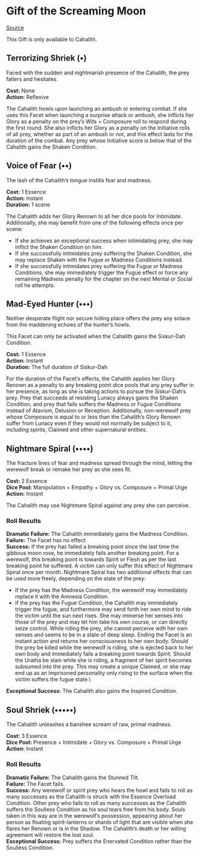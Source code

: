 # Gift of the Screaming Moon

[Source](http://theonyxpath.com/the-giver-of-gifts-1-werewolf-the-forsaken/)

This Gift is only available to Cahalith.

## Terrorizing Shriek (•)

Faced with the sudden and nightmarish presence of the Cahalith, the prey falters and hesitates.

**Cost:** None\
**Action:** Reflexive

The Cahalith howls upon launching an ambush or entering combat. If she uses this Facet when launching a surprise attack or ambush, she inflicts her Glory as a penalty on the prey’s Wits + Composure roll to respond during the first round. She also inflicts her Glory as a penalty on the Initiative rolls of all prey, whether as part of an ambush or not, and this effect lasts for the duration of the combat. Any prey whose Initiative score is below that of the Cahalith gains the Shaken Condition.

## Voice of Fear (••)

The lash of the Cahalith’s tongue instills fear and madness.

**Cost:** 1 Essence\
**Action:** Instant\
**Duration:** 1 scene

The Cahalith adds her Glory Renown to all her dice pools for Intimidate. Additionally, she may benefit from one of the following effects once per scene:

- If she achieves an exceptional success when intimidating prey, she may inflict the Shaken Condition on him.
- If she successfully intimidates prey suffering the Shaken Condition, she may replace Shaken with the Fugue or Madness Conditions instead.
- If she successfully intimidates prey suffering the Fugue or Madness Conditions, she may immediately trigger the Fugue effect or force any remaining Madness penalty for the chapter on the next Mental or Social roll he attempts.

## Mad-Eyed Hunter (•••)

Neither desperate flight nor secure hiding place offers the prey any solace from the maddening echoes of the hunter’s howls.

This Facet can only be activated when the Cahalith gains the Siskur-Dah Condition.

**Cost:** 1 Essence\
**Action:** Instant\
**Duration:** The full duration of Siskur-Dah

For the duration of the Facet’s effects, the Cahalith applies her Glory Renown as a penalty to any breaking point dice pools that any prey suffer in her presence, as long as she is taking actions to pursue the Siskur-Dah‘s prey. Prey that succeeds at resisting Lunacy always gains the Shaken Condition, and prey that fails suffers the Madness or Fugue Conditions instead of Atavism, Delusion or Reception. Additionally, non-werewolf prey whose Composure is equal to or less than the Cahalith’s Glory Renown suffer from Lunacy even if they would not normally be subject to it, including spirits, Claimed and other supernatural entities.

## Nightmare Spiral (••••)

The fracture lines of fear and madness spread through the mind, letting the werewolf break or remake her prey as she sees fit.

**Cost:** 2 Essence\
**Dice Pool:** Manipulation + Empathy + Glory vs. Composure + Primal Urge\
**Action:** Instant

The Cahalith may use Nightmare Spiral against any prey she can perceive.

### Roll Results

**Dramatic Failure:** The Cahalith immediately gains the Madness Condition.\
**Failure:** The Facet has no effect.\
**Success:** If the prey has failed a breaking point since the last time the gibbous moon rose, he immediately fails another breaking point. For a werewolf, this breaking point is towards Spirit or Flesh as per the last breaking point he suffered. A victim can only suffer this effect of Nightmare Spiral once per month. Nightmare Spiral has two additional effects that can be used more freely, depending on the state of the prey:

- If the prey has the Madness Condition, the werewolf may immediately replace it with the Amnesia Condition.
- If the prey has the Fugue Condition, the Cahalith may immediately trigger the fugue, and furthermore may send forth her own mind to ride the victim until the sun next rises. She may immerse her senses into those of the prey and may let him take his own course, or can directly seize control. While riding the prey, she cannot perceive with her own senses and seems to be in a state of deep sleep. Ending the Facet is an instant action and returns her consciousness to her own body. Should the prey be killed while the werewolf is riding, she is ejected back to her own body and immediately fails a breaking point towards Spirit. Should the Uratha be slain while she is riding, a fragment of her spirit becomes subsumed into the prey. This may create a unique Claimed, or she may end up as an imprisoned personality only rising to the surface when the victim suffers the fugue state.\

**Exceptional Success:** The Cahalith also gains the Inspired Condition.

## Soul Shriek (•••••)

The Cahalith unleashes a banshee scream of raw, primal madness.

**Cost:** 3 Essence\
**Dice Pool:** Presence + Intimidate + Glory vs. Composure + Primal Urge\
**Action:** Instant

### Roll Results

**Dramatic Failure:** The Cahalith gains the Stunned Tilt.\
**Failure:** The Facet fails.\
**Success:** Any werewolf or spirit prey who hears the howl and fails to roll as many successes as the Cahalith is struck with the Essence Overload Condition. Other prey who fails to roll as many successes as the Cahalith suffers the Soulless Condition as his soul tears free from his body. Souls taken in this way are in the werewolf’s possession, appearing about her person as floating spirit-lanterns or shards of light that are visible when she flares her Renown or is in the Shadow. The Cahalith’s death or her willing agreement will restore the lost soul.\
**Exceptional Success:** Prey suffers the Enervated Condition rather than the Soulless Condition.
